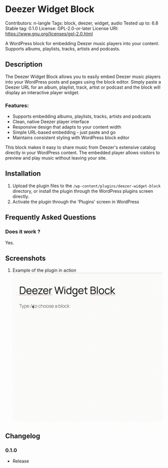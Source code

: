 # Deezer Widget Block
Contributors:      n-langle
Tags:              block, deezer, widget, audio
Tested up to:      6.8
Stable tag:        0.1.0
License:           GPL-2.0-or-later
License URI:       https://www.gnu.org/licenses/gpl-2.0.html

A WordPress block for embedding Deezer music players into your content. Supports albums, playlists, tracks, artists and podcasts.

## Description

The Deezer Widget Block allows you to easily embed Deezer music players into your WordPress posts and pages using the block editor. Simply paste a Deezer URL for an album, playlist, track, artist or podcast and the block will display an interactive player widget.

### Features:
* Supports embedding albums, playlists, tracks, artists and podcasts
* Clean, native Deezer player interface
* Responsive design that adapts to your content width
* Simple URL-based embedding - just paste and go
* Maintains consistent styling with WordPress block editor

This block makes it easy to share music from Deezer's extensive catalog directly in your WordPress content. The embedded player allows visitors to preview and play music without leaving your site.


## Installation

1. Upload the plugin files to the `/wp-content/plugins/deezer-widget-block` directory, or install the plugin through the WordPress plugins screen directly.
1. Activate the plugin through the 'Plugins' screen in WordPress


## Frequently Asked Questions

### Does it work ?

Yes.

## Screenshots

1. Example of the plugin in action
![screenshot-1](https://github.com/n-langle/deezer-widget-block/blob/develop/.wordpress-org/screenshot-1.gif)

## Changelog

### 0.1.0
* Release